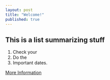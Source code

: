 ```yaml
---
layout: post
title: "Welcome!"
published: true
---
```


## This is a list summarizing stuff

1. Check your 
2. Do the 
3. Important dates.

[More Information](https://docs.google.com/document/d/1E8tnDQvYip8LxUvosuN1hpahuZSuXeMT2xGMY7eDU9Q/edit?usp=sharing)

